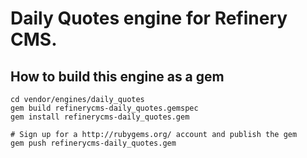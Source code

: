# Daily Quotes engine for Refinery CMS.

## How to build this engine as a gem

    cd vendor/engines/daily_quotes
    gem build refinerycms-daily_quotes.gemspec
    gem install refinerycms-daily_quotes.gem
    
    # Sign up for a http://rubygems.org/ account and publish the gem
    gem push refinerycms-daily_quotes.gem